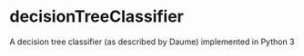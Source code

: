 # decisionTreeClassifier
A decision tree classifier (as described by Daume) implemented in Python 3
